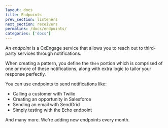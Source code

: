 ```yaml
---
layout: docs
title: Endpoints
prev_section: listeners
next_section: receivers
permalink: /docs/endpoints/
categories: ['docs']
---
```


An *endpoint* is a CxEngage service that allows you to reach out to third-party
services through notifications.

When creating a pattern, you define the `then` portion which is comprised of one
or more of these notifications, along with extra logic to tailor your response perfectly.

You can use endpoints to send notifications like:

* Calling a customer with Twilio
* Creating an opportunity in Salesforce
* Sending an email with SendGrid
* Simply testing with the Echo endpoint

And many more. We're adding new endpoints every month.

